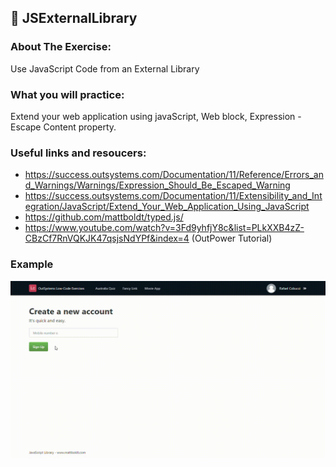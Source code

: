 ## :ledger: JSExternalLibrary

### About The Exercise:

Use JavaScript Code from an External Library

### What you will practice:

Extend your web application using javaScript, Web block, Expression - Escape Content property.

### Useful links and resoucers:

- https://success.outsystems.com/Documentation/11/Reference/Errors_and_Warnings/Warnings/Expression_Should_Be_Escaped_Warning
- https://success.outsystems.com/Documentation/11/Extensibility_and_Integration/JavaScript/Extend_Your_Web_Application_Using_JavaScript
- https://github.com/mattboldt/typed.js/
- https://www.youtube.com/watch?v=3Fd9yhfjY8c&list=PLkXXB4zZ-CBzCf7RnVQKJK47qsjsNdYPf&index=4 (OutPower Tutorial)

### Example
![caption](./Samples/JavaScriptLibrary.gif)

